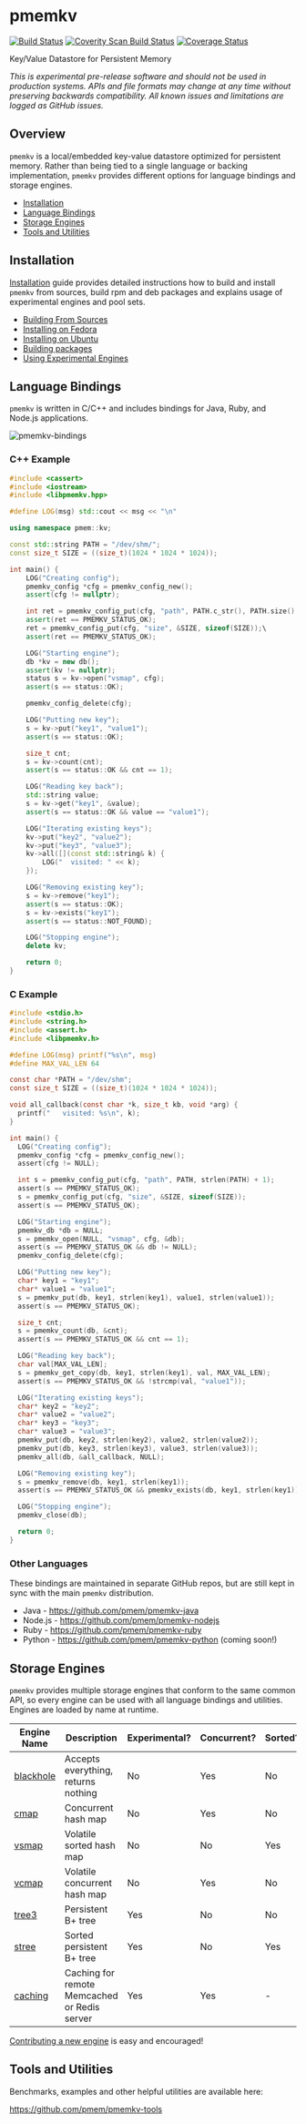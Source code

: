 # pmemkv

[![Build Status](https://travis-ci.org/pmem/pmemkv.svg?branch=master)](https://travis-ci.org/pmem/pmemkv)
[![Coverity Scan Build Status](https://scan.coverity.com/projects/18408/badge.svg)](https://scan.coverity.com/projects/pmem-pmemkv)
[![Coverage Status](https://codecov.io/github/pmem/pmemkv/coverage.svg?branch=master)](https://codecov.io/gh/pmem/pmemkv/branch/master)

Key/Value Datastore for Persistent Memory

*This is experimental pre-release software and should not be used in
production systems. APIs and file formats may change at any time without
preserving backwards compatibility. All known issues and limitations
are logged as GitHub issues.*

Overview
--------

`pmemkv` is a local/embedded key-value datastore optimized for persistent memory.
Rather than being tied to a single language or backing implementation, `pmemkv`
provides different options for language bindings and storage engines.

<ul>
<li><a href="https://github.com/pmem/pmemkv/blob/master/INSTALLING.md">Installation</a></li>
<li><a href="#bindings">Language Bindings</a></li>
<li><a href="#engines">Storage Engines</a></li>
<li><a href="#tools">Tools and Utilities</a></li>
</ul>

<a name="installation"></a>

Installation
------------

<a href="https://github.com/pmem/pmemkv/blob/master/INSTALLING.md">Installation</a> guide
provides detailed instructions how to build and install `pmemkv` from sources,
build rpm and deb packages and explains usage of experimental engines and pool sets.

<ul>
<li><a href="https://github.com/pmem/pmemkv/blob/master/INSTALLING.md#building_from_sources">Building From Sources</a></li>
<li><a href="https://github.com/pmem/pmemkv/blob/master/INSTALLING.md#fedora">Installing on Fedora</a></li>
<li><a href="https://github.com/pmem/pmemkv/blob/master/INSTALLING.md#ubuntu">Installing on Ubuntu</a></li>
<li><a href="https://github.com/pmem/pmemkv/blob/master/INSTALLING.md#build_package">Building packages</a></li>
<li><a href="https://github.com/pmem/pmemkv/blob/master/INSTALLING.md#experimental">Using Experimental Engines</a></li>
</ul>

<a name="bindings"></a>

Language Bindings
-----------------

`pmemkv` is written in C/C++ and includes bindings for Java, Ruby, and Node.js applications.

![pmemkv-bindings](https://user-images.githubusercontent.com/913363/52880816-4651ef00-3120-11e9-9ab4-7eb006b4c7f5.png)

### C++ Example

```cpp
#include <cassert>
#include <iostream>
#include <libpmemkv.hpp>

#define LOG(msg) std::cout << msg << "\n"

using namespace pmem::kv;

const std::string PATH = "/dev/shm/";
const size_t SIZE = ((size_t)(1024 * 1024 * 1024));

int main() {
    LOG("Creating config");
    pmemkv_config *cfg = pmemkv_config_new();
    assert(cfg != nullptr);

    int ret = pmemkv_config_put(cfg, "path", PATH.c_str(), PATH.size() + 1);
    assert(ret == PMEMKV_STATUS_OK);
    ret = pmemkv_config_put(cfg, "size", &SIZE, sizeof(SIZE));\
    assert(ret == PMEMKV_STATUS_OK);

    LOG("Starting engine");
    db *kv = new db();
    assert(kv != nullptr);
    status s = kv->open("vsmap", cfg);
    assert(s == status::OK);

    pmemkv_config_delete(cfg);

    LOG("Putting new key");
    s = kv->put("key1", "value1");
    assert(s == status::OK);

    size_t cnt;
    s = kv->count(cnt);
    assert(s == status::OK && cnt == 1);

    LOG("Reading key back");
    std::string value;
    s = kv->get("key1", &value);
    assert(s == status::OK && value == "value1");

    LOG("Iterating existing keys");
    kv->put("key2", "value2");
    kv->put("key3", "value3");
    kv->all([](const std::string& k) {
        LOG("  visited: " << k);
    });

    LOG("Removing existing key");
    s = kv->remove("key1");
    assert(s == status::OK);
    s = kv->exists("key1");
    assert(s == status::NOT_FOUND);

    LOG("Stopping engine");
    delete kv;

    return 0;
}
```

### C Example

```c
#include <stdio.h>
#include <string.h>
#include <assert.h>
#include <libpmemkv.h>

#define LOG(msg) printf("%s\n", msg)
#define MAX_VAL_LEN 64

const char *PATH = "/dev/shm";
const size_t SIZE = ((size_t)(1024 * 1024 * 1024));

void all_callback(const char *k, size_t kb, void *arg) {
  printf("   visited: %s\n", k);
}

int main() {
  LOG("Creating config");
  pmemkv_config *cfg = pmemkv_config_new();
  assert(cfg != NULL);

  int s = pmemkv_config_put(cfg, "path", PATH, strlen(PATH) + 1);
  assert(s == PMEMKV_STATUS_OK);
  s = pmemkv_config_put(cfg, "size", &SIZE, sizeof(SIZE));
  assert(s == PMEMKV_STATUS_OK);

  LOG("Starting engine");
  pmemkv_db *db = NULL;
  s = pmemkv_open(NULL, "vsmap", cfg, &db);
  assert(s == PMEMKV_STATUS_OK && db != NULL);
  pmemkv_config_delete(cfg);

  LOG("Putting new key");
  char* key1 = "key1";
  char* value1 = "value1";
  s = pmemkv_put(db, key1, strlen(key1), value1, strlen(value1));
  assert(s == PMEMKV_STATUS_OK);

  size_t cnt;
  s = pmemkv_count(db, &cnt);
  assert(s == PMEMKV_STATUS_OK && cnt == 1);

  LOG("Reading key back");
  char val[MAX_VAL_LEN];
  s = pmemkv_get_copy(db, key1, strlen(key1), val, MAX_VAL_LEN);
  assert(s == PMEMKV_STATUS_OK && !strcmp(val, "value1"));

  LOG("Iterating existing keys");
  char* key2 = "key2";
  char* value2 = "value2";
  char* key3 = "key3";
  char* value3 = "value3";
  pmemkv_put(db, key2, strlen(key2), value2, strlen(value2));
  pmemkv_put(db, key3, strlen(key3), value3, strlen(value3));
  pmemkv_all(db, &all_callback, NULL);

  LOG("Removing existing key");
  s = pmemkv_remove(db, key1, strlen(key1));
  assert(s == PMEMKV_STATUS_OK && pmemkv_exists(db, key1, strlen(key1)) == PMEMKV_STATUS_NOT_FOUND);

  LOG("Stopping engine");
  pmemkv_close(db);

  return 0;
}
```

### Other Languages

These bindings are maintained in separate GitHub repos, but are still kept
in sync with the main `pmemkv` distribution.

* Java - https://github.com/pmem/pmemkv-java
* Node.js - https://github.com/pmem/pmemkv-nodejs
* Ruby - https://github.com/pmem/pmemkv-ruby
* Python - https://github.com/pmem/pmemkv-python (coming soon!)

<a name="engines"></a>

Storage Engines
---------------

`pmemkv` provides multiple storage engines that conform to the same common API, so every engine can be used with
all language bindings and utilities. Engines are loaded by name at runtime.

| Engine Name  | Description | Experimental? | Concurrent? | Sorted? |
| ------------ | ----------- | ------------- | ----------- | ------- |
| [blackhole](https://github.com/pmem/pmemkv/blob/master/ENGINES.md#blackhole) | Accepts everything, returns nothing | No | Yes | No |
| [cmap](https://github.com/pmem/pmemkv/blob/master/ENGINES.md#cmap) | Concurrent hash map | No | Yes | No |
| [vsmap](https://github.com/pmem/pmemkv/blob/master/ENGINES.md#vsmap) | Volatile sorted hash map | No | No | Yes |
| [vcmap](https://github.com/pmem/pmemkv/blob/master/ENGINES.md#vcmap) | Volatile concurrent hash map | No | Yes | No |
| [tree3](https://github.com/pmem/pmemkv/blob/master/ENGINES.md#tree3) | Persistent B+ tree | Yes | No | No |
| [stree](https://github.com/pmem/pmemkv/blob/master/ENGINES.md#stree) | Sorted persistent B+ tree | Yes | No | Yes |
| [caching](https://github.com/pmem/pmemkv/blob/master/ENGINES.md#caching) | Caching for remote Memcached or Redis server | Yes | Yes | - |

[Contributing a new engine](https://github.com/pmem/pmemkv/blob/master/CONTRIBUTING.md#engines) is easy and encouraged!

<a name="tools"></a>

Tools and Utilities
-------------------

Benchmarks, examples and other helpful utilities are available here:

https://github.com/pmem/pmemkv-tools
